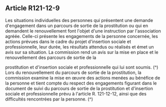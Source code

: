 ## Article R121-12-9

Les situations individuelles des personnes qui présentent une demande d'engagement dans un parcours de
sortie de la prostitution ou qui en demandent le renouvellement font l'objet d'une instruction par l'association
agréée. Celle-ci présente les engagements de la personne concernée, les actions prévues dans le cadre du
projet d'insertion sociale et professionnelle, leur durée, les résultats attendus ou réalisés et émet un avis sur sa
situation. La commission rend un avis sur la mise en place et le renouvellement des parcours de sortie de la

prostitution et d'insertion sociale et professionnelle qui lui sont soumis. (^)
Lors du renouvellement du parcours de sortie de la prostitution, la commission examine la mise en œuvre
des actions menées au bénéfice de la personne et tient compte du respect des engagements figurant dans le
document de suivi du parcours de sortie de la prostitution et d'insertion sociale et professionnelle prévu à
l'article R. 121-12-12, ainsi que des difficultés rencontrées par la personne. (^)

